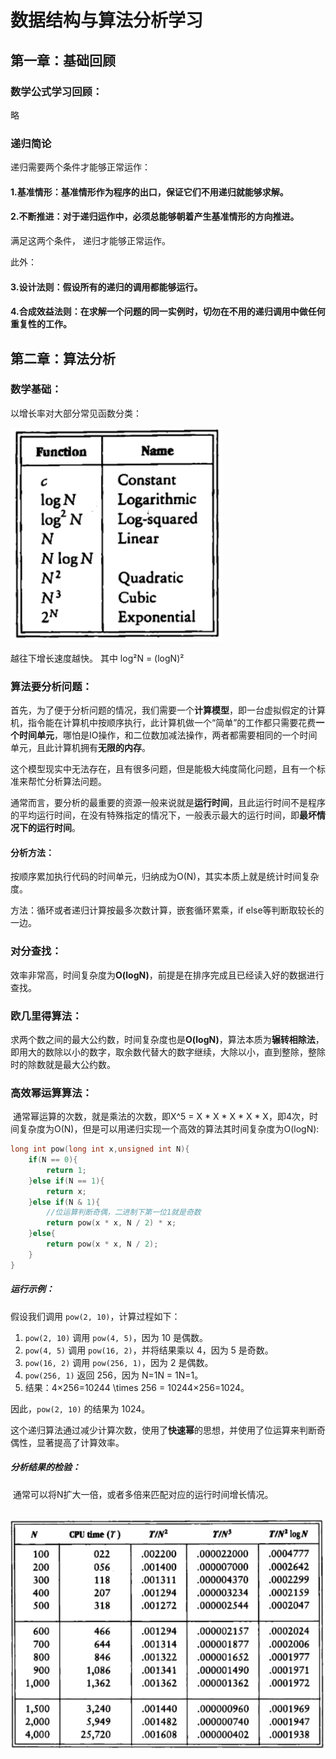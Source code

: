 # 数据结构与算法分析学习



## 第一章：基础回顾

### 数学公式学习回顾：

略





### 递归简论

递归需要两个条件才能够正常运作：

#### 1.基准情形：基准情形作为程序的出口，保证它们不用递归就能够求解。

#### 2.不断推进：对于递归运作中，必须总能够朝着产生基准情形的方向推进。

满足这两个条件， 递归才能够正常运作。



此外：

#### 3.设计法则：假设所有的递归的调用都能够运行。

#### 4.合成效益法则：在求解一个问题的同一实例时，切勿在不用的递归调用中做任何重复性的工作。 



## 第二章：算法分析

### 数学基础：

以增长率对大部分常见函数分类：

 ![fx_2_1](.\res\fx_2_1.png)

越往下增长速度越快。 其中 log²N = (logN)²

 

### 算法要分析问题：

首先，为了便于分析问题的情况，我们需要一个**计算模型**，即一台虚拟假定的计算机，指令能在计算机中按顺序执行，此计算机做一个“简单”的工作都只需要花费**一个时间单元**，哪怕是IO操作，和二位数加减法操作，两者都需要相同的一个时间单元，且此计算机拥有**无限的内存**。

这个模型现实中无法存在，且有很多问题，但是能极大纯度简化问题，且有一个标准来帮忙分析算法问题。

通常而言，要分析的最重要的资源一般来说就是**运行时间**，且此运行时间不是程序的平均运行时间，在没有特殊指定的情况下，一般表示最大的运行时间，即**最坏情况下的运行时间**。



#### 分析方法：

按顺序累加执行代码的时间单元，归纳成为O(N)，其实本质上就是统计时间复杂度。

方法：循环或者递归计算按最多次数计算，嵌套循环累乘，if else等判断取较长的一边。



### 对分查找：

​	效率非常高，时间复杂度为**O(logN)**，前提是在排序完成且已经读入好的数据进行查找。



### 欧几里得算法：

​	求两个数之间的最大公约数，时间复杂度也是**O(logN)**，算法本质为**辗转相除法**，即用大的数除以小的数字，取余数代替大的数字继续，大除以小，直到整除，整除时的除数就是最大公约数。



### 高效幂运算算法：

​	通常幂运算的次数，就是乘法的次数，即X^5 = X * X * X * X * X，即4次，时间复杂度为O(N)，但是可以用递归实现一个高效的算法其时间复杂度为O(logN):

```c
long int pow(long int x,unsigned int N){
	if(N == 0){
		return 1;
	}else if(N == 1){
		return x;
	}else if(N & 1){
		//位运算判断奇偶，二进制下第一位1就是奇数
		return pow(x * x, N / 2) * x;
	}else{
		return pow(x * x, N / 2);
	}
}
```

##### 运行示例：

假设我们调用 `pow(2, 10)`，计算过程如下：

1. `pow(2, 10)` 调用 `pow(4, 5)`，因为 10 是偶数。
2. `pow(4, 5)` 调用 `pow(16, 2)`，并将结果乘以 4，因为 5 是奇数。
3. `pow(16, 2)` 调用 `pow(256, 1)`，因为 2 是偶数。
4. `pow(256, 1)` 返回 256，因为 N=1N = 1N=1。
5. 结果：4×256=10244 \times 256 = 10244×256=1024。

因此，`pow(2, 10)` 的结果为 1024。

​	这个递归算法通过减少计算次数，使用了**快速幂**的思想，并使用了位运算来判断奇偶性，显著提高了计算效率。

##### 分析结果的检验：

​	通常可以将N扩大一倍，或者多倍来匹配对应的运行时间增长情况。

​	![fx_2_4_5](.\res\fx_2_4_5.png)



